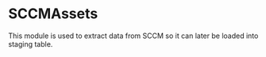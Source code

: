 # SCCMAssets


This module is used to extract data from SCCM so it can later be loaded into staging table.
